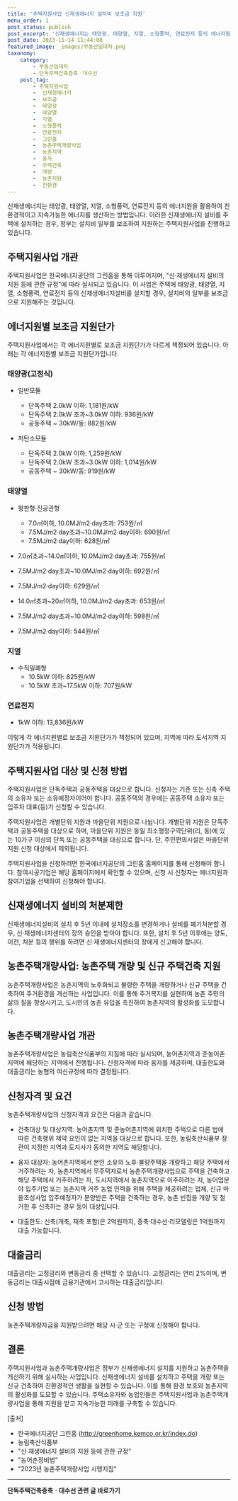 ```yaml
---
title: '주택지원사업 신재생에너지 설치비 보조금 지원'
menu_order: 1
post_status: publish
post_excerpt: '신재생에너지는 태양광, 태양열, 지열, 소형풍력, 연료전지 등의 에너지원을 활용하여 친환경적이고 지속가능한 에너지를 생산하는 방법입니다. 이러한 신재생에너지 설비를 주택에 설치하는 경우, 정부는 설치비 일부를 보조하여 지원하는 주택지원사업을 진행하고 있습니다.'
post_date: 2023-11-14 11:44:08
featured_image: _images/부동산임대차.png
taxonomy:
    category:
        - 부동산임대차
        - 단독주택건축증축ㆍ대수선
    post_tag:
        - 주택지원사업
        -  신재생에너지
        -  보조금
        -  태양광
        -  태양열
        -  지열
        -  소형풍력
        -  연료전지
        -  그린홈
        -  농촌주택개량사업
        -  농촌지역
        -  융자
        -  주택건축
        -  개량
        -  농촌지원
        -  친환경
---
```



신재생에너지는 태양광, 태양열, 지열, 소형풍력, 연료전지 등의 에너지원을 활용하여 친환경적이고 지속가능한 에너지를 생산하는 방법입니다. 이러한 신재생에너지 설비를 주택에 설치하는 경우, 정부는 설치비 일부를 보조하여 지원하는 주택지원사업을 진행하고 있습니다.

## 주택지원사업 개관

주택지원사업은 한국에너지공단의 그린홈을 통해 이루어지며, "신·재생에너지 설비의 지원 등에 관한 규정"에 따라 실시되고 있습니다. 이 사업은 주택에 태양광, 태양열, 지열, 소형풍력, 연료전지 등의 신재생에너지설비를 설치할 경우, 설치비의 일부를 보조금으로 지원해주는 것입니다.

## 에너지원별 보조금 지원단가

주택지원사업에서는 각 에너지원별로 보조금 지원단가가 다르게 책정되어 있습니다. 아래는 각 에너지원별 보조금 지원단가입니다.

### 태양광(고정식)

- 일반모듈
  - 단독주택 2.0kW 이하: 1,181원/kW
  - 단독주택 2.0kW 초과~3.0kW 이하: 936원/kW
  - 공동주택 ~ 30kW/동: 882원/kW

- 저탄소모듈
  - 단독주택 2.0kW 이하: 1,259원/kW
  - 단독주택 2.0kW 초과~3.0kW 이하: 1,014원/kW
  - 공동주택 ~ 30kW/동: 919원/kW

### 태양열

- 평판형·진공관형
  - 7.0㎡이하, 10.0MJ/m2·day초과: 753원/㎡
  - 7.5MJ/m2·day초과~10.0MJ/m2·day이하: 690원/㎡
  - 7.5MJ/m2·day이하: 628원/㎡

- 7.0㎡초과~14.0㎡이하, 10.0MJ/m2·day초과: 755원/㎡
- 7.5MJ/m2·day초과~10.0MJ/m2·day이하: 692원/㎡
- 7.5MJ/m2·day이하: 629원/㎡

- 14.0㎡초과~20㎡이하, 10.0MJ/m2·day초과: 653원/㎡
- 7.5MJ/m2·day초과~10.0MJ/m2·day이하: 598원/㎡
- 7.5MJ/m2·day이하: 544원/㎡

### 지열

- 수직밀폐형
  - 10.5kW 이하: 825원/kW
  - 10.5kW 초과~17.5kW 이하: 707원/kW

### 연료전지

- 1kW 이하: 13,836원/kW

이렇게 각 에너지원별로 보조금 지원단가가 책정되어 있으며, 지역에 따라 도서지역 지원단가가 적용됩니다.

## 주택지원사업 대상 및 신청 방법

주택지원사업은 단독주택과 공동주택을 대상으로 합니다. 신청자는 기존 또는 신축 주택의 소유자 또는 소유예정자이어야 합니다. 공동주택의 경우에는 공동주택 소유자 또는 입주자 대표(등)가 신청할 수 있습니다.

주택지원사업은 개별단위 지원과 마을단위 지원으로 나뉩니다. 개별단위 지원은 단독주택과 공동주택을 대상으로 하며, 마을단위 지원은 동일 최소행정구역단위(리, 동)에 있는 10가구 이상의 단독 또는 공동주택을 대상으로 합니다. 단, 주민편의시설은 마을단위지원 신청 대상에서 제외됩니다.

주택지원사업을 신청하려면 한국에너지공단의 그린홈 홈페이지를 통해 신청해야 합니다. 참여시공기업은 해당 홈페이지에서 확인할 수 있으며, 신청 시 신청자는 에너지원과 참여기업을 선택하여 신청해야 합니다.

## 신재생에너지 설비의 처분제한

신재생에너지설비의 설치 후 5년 이내에 설치장소를 변경하거나 설비를 폐기처분할 경우, 신·재생에너지센터의 장의 승인을 받아야 합니다. 또한, 설치 후 5년 이후에는 양도, 이전, 처분 등의 행위를 하려면 신·재생에너지센터의 장에게 신고해야 합니다.

## 농촌주택개량사업: 농촌주택 개량 및 신규 주택건축 지원

농촌주택개량사업은 농촌지역의 노후화되고 불량한 주택을 개량하거나 신규 주택을 건축하여 주거환경을 개선하는 사업입니다. 이를 통해 주거복지를 실현하여 농촌 주민의 삶의 질을 향상시키고, 도시민의 농촌 유입을 촉진하여 농촌지역의 활성화를 도모합니다.

## 농촌주택개량사업 개관

농촌주택개량사업은 농림축산식품부의 지침에 따라 실시되며, 농어촌지역과 준농어촌지역에 해당하는 지역에서 진행됩니다. 신청자격에 따라 융자를 제공하며, 대출한도와 대출금리는 농협의 여신규정에 따라 결정됩니다.

## 신청자격 및 요건

농촌주택개량사업의 신청자격과 요건은 다음과 같습니다.

- 건축대상 및 대상지역: 농어촌지역 및 준농어촌지역에 위치한 주택으로 다른 법에 따른 건축행위 제약 요인이 없는 지역을 대상으로 합니다. 또한, 농림축산식품부 장관이 지정한 지역과 도지사가 동의한 지역도 해당합니다.

- 융자 대상자: 농어촌지역에서 본인 소유의 노후·불량주택을 개량하고 해당 주택에서 거주하려는 자, 농촌지역에서 무주택자로서 농촌주택개량사업으로 주택을 건축하고 해당 주택에서 거주하려는 자, 도시지역에서 농촌지역으로 이주하려는 자, 농어업분야 입주기업 또는 농촌지역 거주 농업 인력을 위해 주택을 제공하려는 업체, 신규 마을조성사업 입주예정자가 분양받은 주택을 건축하는 경우, 농촌 빈집을 개량 및 철거한 후 신축하는 경우 등이 대상입니다.

- 대출한도: 신축(개축, 재축 포함)은 2억원까지, 증축·대수선·리모델링은 1억원까지 대출 가능합니다.

## 대출금리

대출금리는 고정금리와 변동금리 중 선택할 수 있습니다. 고정금리는 연리 2%이며, 변동금리는 대출시점에 금융기관에서 고시하는 대출금리입니다.

## 신청 방법

농촌주택개량자금을 지원받으려면 해당 시·군 또는 구청에 신청해야 합니다.

## 결론

주택지원사업과 농촌주택개량사업은 정부가 신재생에너지 설치를 지원하고 농촌주택을 개선하기 위해 실시하는 사업입니다. 신재생에너지 설비를 설치하고 주택을 개량 또는 신규 건축하여 친환경적인 생활을 실현할 수 있습니다. 이를 통해 환경 보호와 농촌지역의 활성화를 도모할 수 있습니다. 주택소유자와 농업인들은 주택지원사업과 농촌주택개량사업을 통해 지원을 받고 지속가능한 미래를 구축할 수 있습니다.

[출처]
- 한국에너지공단 그린홈 (http://greenhome.kemco.or.kr/index.do)
- 농림축산식품부
- "신·재생에너지 설비의 지원 등에 관한 규정"
- "농어촌정비법"
- "2023년 농촌주택개량사업 시행지침"
<!-- wp:separator -->
<hr class="wp-block-separator has-alpha-channel-opacity"/>
<!-- /wp:separator -->

<!-- wp:group {"backgroundColor":"base","layout":{"type":"constrained"}} -->
<div class="wp-block-group has-base-background-color has-background"><!-- wp:paragraph {"align":"center","fontSize":"medium"} -->
<p class="has-text-align-center has-large-font-size"><strong>단독주택건축증축ㆍ대수선 관련 글 바로가기</strong></p>
<!-- /wp:paragraph -->


<!-- wp:latest-posts
{"categories":[{"id":22770,"count":19,"description":"","link":"https://uknowlaw.com/category/%eb%8b%a8%eb%8f%85%ec%a3%bc%ed%83%9d%ea%b1%b4%ec%b6%95%ec%a6%9d%ec%b6%95%e3%86%8d%eb%8c%80%ec%88%98%ec%84%a0/","name":"단독주택건축증축ㆍ대수선","slug":"단독주택건축증축ㆍ대수선","taxonomy":"category","parent":0,"meta":[],"_links":{"self":[{"href":"https://uknowlaw.com/wp-json/wp/v2/categories/22770"}],"collection":[{"href":"https://uknowlaw.com/wp-json/wp/v2/categories"}],"about":[{"href":"https://uknowlaw.com/wp-json/wp/v2/taxonomies/category"}],"wp:post_type":[{"href":"https://uknowlaw.com/wp-json/wp/v2/posts?categories=22770"}],"curies":[{"name":"wp","href":"https://api.w.org/{rel}","templated":true}]}}],"postsToShow":100,"excerptLength":28,"postLayout":"grid","columns":2,"featuredImageAlign":"left","featuredImageSizeSlug":"large","fontSize":"small"} /--></div>
<!-- /wp:group -->